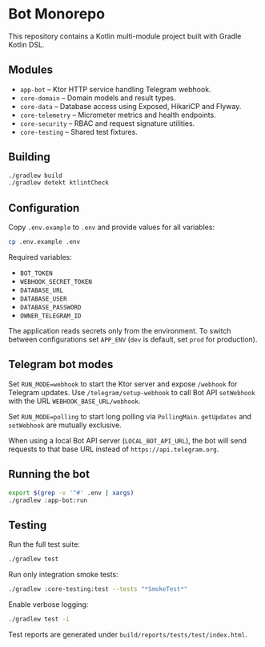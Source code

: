 # Bot Monorepo

This repository contains a Kotlin multi-module project built with Gradle Kotlin DSL.

## Modules

- `app-bot` – Ktor HTTP service handling Telegram webhook.
- `core-domain` – Domain models and result types.
- `core-data` – Database access using Exposed, HikariCP and Flyway.
- `core-telemetry` – Micrometer metrics and health endpoints.
- `core-security` – RBAC and request signature utilities.
- `core-testing` – Shared test fixtures.

## Building

```bash
./gradlew build
./gradlew detekt ktlintCheck
```

## Configuration

Copy `.env.example` to `.env` and provide values for all variables:

```bash
cp .env.example .env
```

Required variables:

- `BOT_TOKEN`
- `WEBHOOK_SECRET_TOKEN`
- `DATABASE_URL`
- `DATABASE_USER`
- `DATABASE_PASSWORD`
- `OWNER_TELEGRAM_ID`

The application reads secrets only from the environment. To switch between
configurations set `APP_ENV` (`dev` is default, set `prod` for production).

## Telegram bot modes

Set `RUN_MODE=webhook` to start the Ktor server and expose `/webhook` for Telegram updates.
Use `/telegram/setup-webhook` to call Bot API `setWebhook` with the URL `WEBHOOK_BASE_URL/webhook`.

Set `RUN_MODE=polling` to start long polling via `PollingMain`.
`getUpdates` and `setWebhook` are mutually exclusive.

When using a local Bot API server (`LOCAL_BOT_API_URL`), the bot will send requests
to that base URL instead of `https://api.telegram.org`.

## Running the bot

```bash
export $(grep -v '^#' .env | xargs)
./gradlew :app-bot:run
```

## Testing

Run the full test suite:

```bash
./gradlew test
```

Run only integration smoke tests:

```bash
./gradlew :core-testing:test --tests "*SmokeTest*"
```

Enable verbose logging:

```bash
./gradlew test -i
```

Test reports are generated under `build/reports/tests/test/index.html`.

